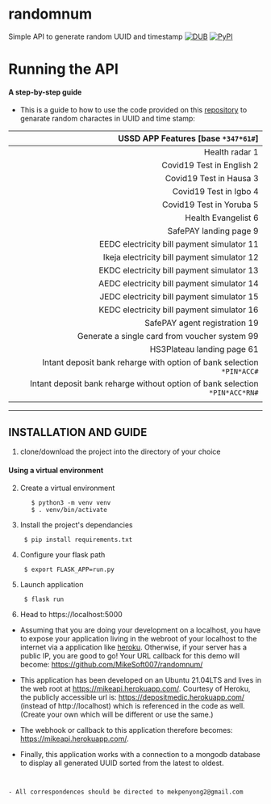# randomnum
Simple API to generate random UUID and timestamp
[![DUB](https://img.shields.io/dub/l/vibe-d.svg)]()
[![PyPI](https://img.shields.io/pypi/v/nine.svg)]()

# Running the API
#### A step-by-step guide

- This is a guide to how to use the code provided on this [repository](https://github.com/MikeSoft007/randomnum) to genarate random charactes in UUID and time stamp:

| USSD APP Features [base `*347*61#`]                            |
| --------------------------------------------:| 
| Health radar 1          | 
| Covid19 Test in English 2             |   
| Covid19 Test in Hausa 3           |   
| Covid19 Test in Igbo  4   |   
| Covid19 Test in Yoruba 5                                 |   
| Health Evangelist 6
| SafePAY landing page 9
| EEDC electricity bill payment simulator 11 
| Ikeja electricity bill payment simulator 12
| EKDC electricity bill payment simulator 13
| AEDC electricity bill payment simulator 14
| JEDC electricity bill payment simulator 15
| KEDC electricity bill payment simulator 16
| SafePAY agent registration 19
| Generate a single card from voucher system 99
| HS3Plateau landing page 61
| Intant deposit bank reharge with option of bank selection `*PIN*ACC#`
| Intant deposit bank reharge without option of bank selection `*PIN*ACC*RN#`
                                  |  

----

## INSTALLATION AND GUIDE

1. clone/download the project into the directory of your choice


#### Using a virtual environment

2. Create a virtual environment

          $ python3 -m venv venv
          $ . venv/bin/activate

1. Install the project's dependancies

        $ pip install requirements.txt           


1. Configure your flask path

        $ export FLASK_APP=run.py


1. Launch application

        $ flask run            

1. Head to https://localhost:5000

- Assuming that you are doing your development on a localhost, you have to expose your application living in the webroot of your localhost to the internet via a application like [heroku](https://dashboard.heroku.com/). Otherwise, if your server has a public IP, you are good to go! Your URL callback for this demo will become:
 https://github.com/MikeSoft007/randomnum/

- This application has been developed on an Ubuntu 21.04LTS and lives in the web root at https://mikeapi.herokuapp.com/. Courtesy of Heroku, the publicly accessible url is: https://depositmedic.herokuapp.com/ (instead of http://localhost) which is referenced in the code as well. 
(Create your own which will be different or use the same.)

- The webhook or callback to this application therefore becomes: 
https://mikeapi.herokuapp.com/. 

- Finally, this application works with a connection to a mongodb database to display all generated UUID sorted from the latest to oldest.
```


- All correspondences should be directed to mekpenyong2@gmail.com
